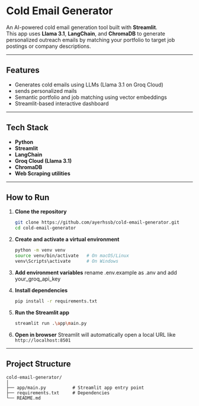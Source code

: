 # Cold Email Generator

An AI-powered cold email generation tool built with **Streamlit**.  
This app uses **Llama 3.1**, **LangChain**, and **ChromaDB** to generate personalized outreach emails by matching your portfolio to target job postings or company descriptions.

---

## Features
- Generates cold emails using LLMs (Llama 3.1 on Groq Cloud)
- sends personalized mails
- Semantic portfolio and job matching using vector embeddings
- Streamlit-based interactive dashboard

---

## Tech Stack
- **Python**
- **Streamlit**
- **LangChain**
- **Groq Cloud (Llama 3.1)**
- **ChromaDB**
- **Web Scraping utilities**

---

## How to Run

1. **Clone the repository**
   ```bash
   git clone https://github.com/ayerhssb/cold-email-generator.git
   cd cold-email-generator
   ```

2. **Create and activate a virtual environment**
   ```bash
   python -m venv venv
   source venv/bin/activate   # On macOS/Linux
   venv\Scripts\activate      # On Windows
   ```

2. **Add environment variables**
   rename .env.example as .anv and add your_groq_api_key

3. **Install dependencies**
   ```bash
   pip install -r requirements.txt
   ```

4. **Run the Streamlit app**
   ```bash
   streamlit run .\app\main.py
   ```

5. **Open in browser**
   Streamlit will automatically open a local URL like  
   `http://localhost:8501`

---

## Project Structure
```
cold-email-generator/
│
├── app/main.py          # Streamlit app entry point
├── requirements.txt     # Dependencies
└── README.md
```
